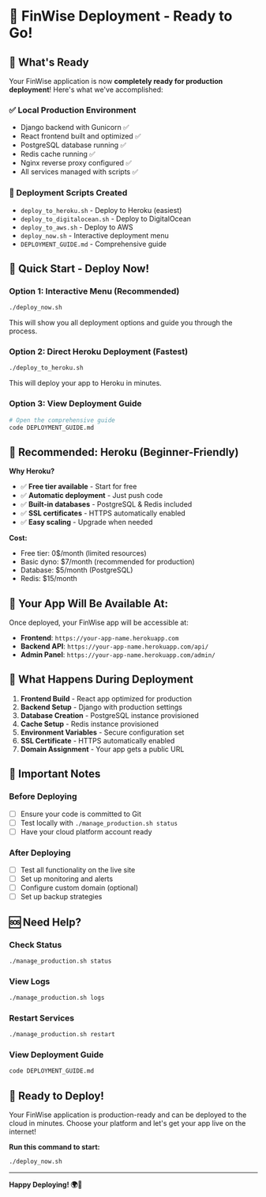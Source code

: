 # 🚀 FinWise Deployment - Ready to Go!

## 🎯 What's Ready

Your FinWise application is now **completely ready for production deployment**! Here's what we've accomplished:

### ✅ Local Production Environment
- Django backend with Gunicorn ✅
- React frontend built and optimized ✅
- PostgreSQL database running ✅
- Redis cache running ✅
- Nginx reverse proxy configured ✅
- All services managed with scripts ✅

### 🚀 Deployment Scripts Created
- `deploy_to_heroku.sh` - Deploy to Heroku (easiest)
- `deploy_to_digitalocean.sh` - Deploy to DigitalOcean
- `deploy_to_aws.sh` - Deploy to AWS
- `deploy_now.sh` - Interactive deployment menu
- `DEPLOYMENT_GUIDE.md` - Comprehensive guide

## 🚀 Quick Start - Deploy Now!

### Option 1: Interactive Menu (Recommended)
```bash
./deploy_now.sh
```
This will show you all deployment options and guide you through the process.

### Option 2: Direct Heroku Deployment (Fastest)
```bash
./deploy_to_heroku.sh
```
This will deploy your app to Heroku in minutes.

### Option 3: View Deployment Guide
```bash
# Open the comprehensive guide
code DEPLOYMENT_GUIDE.md
```

## 🌟 Recommended: Heroku (Beginner-Friendly)

**Why Heroku?**
- ✅ **Free tier available** - Start for free
- ✅ **Automatic deployment** - Just push code
- ✅ **Built-in databases** - PostgreSQL & Redis included
- ✅ **SSL certificates** - HTTPS automatically enabled
- ✅ **Easy scaling** - Upgrade when needed

**Cost:**
- Free tier: 0$/month (limited resources)
- Basic dyno: $7/month (recommended for production)
- Database: $5/month (PostgreSQL)
- Redis: $15/month

## 🎯 Your App Will Be Available At:

Once deployed, your FinWise app will be accessible at:
- **Frontend**: `https://your-app-name.herokuapp.com`
- **Backend API**: `https://your-app-name.herokuapp.com/api/`
- **Admin Panel**: `https://your-app-name.herokuapp.com/admin/`

## 🔧 What Happens During Deployment

1. **Frontend Build** - React app optimized for production
2. **Backend Setup** - Django with production settings
3. **Database Creation** - PostgreSQL instance provisioned
4. **Cache Setup** - Redis instance provisioned
5. **Environment Variables** - Secure configuration set
6. **SSL Certificate** - HTTPS automatically enabled
7. **Domain Assignment** - Your app gets a public URL

## 🚨 Important Notes

### Before Deploying
- [ ] Ensure your code is committed to Git
- [ ] Test locally with `./manage_production.sh status`
- [ ] Have your cloud platform account ready

### After Deploying
- [ ] Test all functionality on the live site
- [ ] Set up monitoring and alerts
- [ ] Configure custom domain (optional)
- [ ] Set up backup strategies

## 🆘 Need Help?

### Check Status
```bash
./manage_production.sh status
```

### View Logs
```bash
./manage_production.sh logs
```

### Restart Services
```bash
./manage_production.sh restart
```

### View Deployment Guide
```bash
code DEPLOYMENT_GUIDE.md
```

## 🎉 Ready to Deploy!

Your FinWise application is production-ready and can be deployed to the cloud in minutes. Choose your platform and let's get your app live on the internet!

**Run this command to start:**
```bash
./deploy_now.sh
```

---

**Happy Deploying! 🌍🚀** 